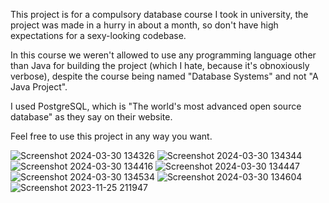 This project is for a compulsory database course I took in university, the project was made in a hurry in about a month, so don't have high expectations for a sexy-looking codebase.

In this course we weren't allowed to use any programming language other than Java for building the project (which I hate, because it's obnoxiously verbose), despite the course being named "Database Systems" and not "A Java Project".

I used PostgreSQL, which is "The world's most advanced open source database" as they say on their website.

Feel free to use this project in any way you want.

![Screenshot 2024-03-30 134326](https://github.com/jehadhmoudah/public_database_course_project/assets/114701208/9d65c821-3515-4ecd-a129-3b91addd69ab)
![Screenshot 2024-03-30 134344](https://github.com/jehadhmoudah/public_database_course_project/assets/114701208/1232c617-2a3f-4374-bd30-2a031ef8dc51)
![Screenshot 2024-03-30 134416](https://github.com/jehadhmoudah/public_database_course_project/assets/114701208/9c0afc45-76b7-4f0d-bb73-036742f0a886)
![Screenshot 2024-03-30 134447](https://github.com/jehadhmoudah/public_database_course_project/assets/114701208/ffadd20d-073a-43ac-bd76-36d5dbe38a88)
![Screenshot 2024-03-30 134534](https://github.com/jehadhmoudah/public_database_course_project/assets/114701208/2425c6d6-0bf4-4672-94f2-f3db5f243adf)
![Screenshot 2024-03-30 134604](https://github.com/jehadhmoudah/public_database_course_project/assets/114701208/d9d9f23f-fdab-4b6a-9654-01d09cd68071)
![Screenshot 2023-11-25 211947](https://github.com/jehadhmoudah/public_database_course_project/assets/114701208/2fddd4f0-6db8-491a-80d6-03586621b810)
